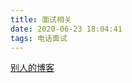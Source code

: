 ```yaml
---
title: 面试相关
date: 2020-06-23 18:04:41
tags: 电话面试
---
```


[别人的博客](https://vevlins.github.io/2018/03/14/%E9%9D%A2%E8%AF%95%E8%A6%81%E7%82%B9%E6%95%B4%E7%90%86/)
